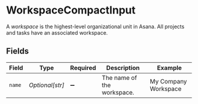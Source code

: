 # WorkspaceCompactInput

A *workspace* is the highest-level organizational unit in Asana. All projects and tasks have an associated workspace.


## Fields

| Field                      | Type                       | Required                   | Description                | Example                    |
| -------------------------- | -------------------------- | -------------------------- | -------------------------- | -------------------------- |
| `name`                     | *Optional[str]*            | :heavy_minus_sign:         | The name of the workspace. | My Company Workspace       |